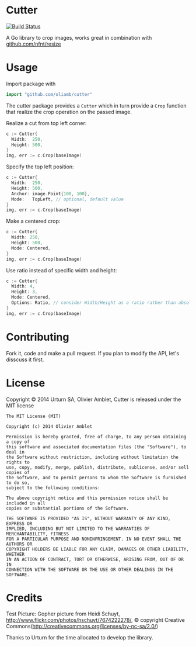 Cutter
======

[![Build Status](https://travis-ci.org/oliamb/cutter.png?branch=master)](https://travis-ci.org/oliamb/cutter)

A Go library to crop images, works great in combination with [github.com/nfnt/resize](https://github.com/nfnt/resize)

Usage
=====
Import package with

```go
import "github.com/oliamb/cutter"
```

The cutter package provides a ```Cutter``` which in turn provide a ```Crop``` function that realize the crop operation on the passed image.

Realize a cut from top left corner:

```go
c := Cutter{
  Width:  250,
  Height: 500,
}
img, err := c.Crop(baseImage)
```

Specify the top left position:

```go
c := Cutter{
  Width:  250,
  Height: 500,
  Anchor: image.Point{100, 100},
  Mode:   TopLeft, // optional, default value
}
img, err := c.Crop(baseImage)
```

Make a centered crop:
```go
c := Cutter{
  Width: 250,
  Height: 500,
  Mode: Centered,
}
img, err := c.Crop(baseImage)
```

Use ratio instead of specific width and height:
```go
c := Cutter{
  Width: 4,
  Height: 3,
  Mode: Centered,
  Options: Ratio, // consider Width/Height as a ratio rather than absolute value
}
img, err := c.Crop(baseImage)
```

Contributing
============

Fork it, code and make a pull request. If you plan to modify the API, let's disscuss it first.

License
=======

Copyright © 2014 Urturn SA, Olivier Amblet, Cutter is released under the MIT license

    The MIT License (MIT)

    Copyright (c) 2014 Olivier Amblet

    Permission is hereby granted, free of charge, to any person obtaining a copy of
    this software and associated documentation files (the "Software"), to deal in
    the Software without restriction, including without limitation the rights to
    use, copy, modify, merge, publish, distribute, sublicense, and/or sell copies of
    the Software, and to permit persons to whom the Software is furnished to do so,
    subject to the following conditions:

    The above copyright notice and this permission notice shall be included in all
    copies or substantial portions of the Software.

    THE SOFTWARE IS PROVIDED "AS IS", WITHOUT WARRANTY OF ANY KIND, EXPRESS OR
    IMPLIED, INCLUDING BUT NOT LIMITED TO THE WARRANTIES OF MERCHANTABILITY, FITNESS
    FOR A PARTICULAR PURPOSE AND NONINFRINGEMENT. IN NO EVENT SHALL THE AUTHORS OR
    COPYRIGHT HOLDERS BE LIABLE FOR ANY CLAIM, DAMAGES OR OTHER LIABILITY, WHETHER
    IN AN ACTION OF CONTRACT, TORT OR OTHERWISE, ARISING FROM, OUT OF OR IN
    CONNECTION WITH THE SOFTWARE OR THE USE OR OTHER DEALINGS IN THE SOFTWARE.

Credits
=======

Test Picture: Gopher picture from Heidi Schuyt, http://www.flickr.com/photos/hschuyt/7674222278/,
© copyright Creative Commons(http://creativecommons.org/licenses/by-nc-sa/2.0/)

Thanks to Urturn for the time allocated to develop the library.
